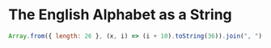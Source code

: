 # The English Alphabet as a String

```javascript
Array.from({ length: 26 }, (x, i) => (i + 10).toString(36)).join(", ");
```
